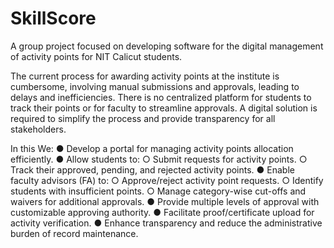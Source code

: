 # SkillScore
A group project focused on developing software for the digital management of activity points for NIT Calicut students.

The current process for awarding activity points at the institute is cumbersome, involving 
manual submissions and approvals, leading to delays and inefficiencies. There is no 
centralized platform for students to track their points or for faculty to streamline approvals. A 
digital solution is required to simplify the process and provide transparency for all 
stakeholders.


In this We:
● Develop a portal for managing activity points allocation efficiently. 
● Allow students to: 
  ○ Submit requests for activity points. 
  ○ Track their approved, pending, and rejected activity points. 
● Enable faculty advisors (FA) to: 
  ○ Approve/reject activity point requests. 
  ○ Identify students with insufficient points. 
  ○ Manage category-wise cut-offs and waivers for additional approvals. 
● Provide multiple levels of approval with customizable approving authority. 
● Facilitate proof/certificate upload for activity verification. 
● Enhance transparency and reduce the administrative burden of record maintenance. 
